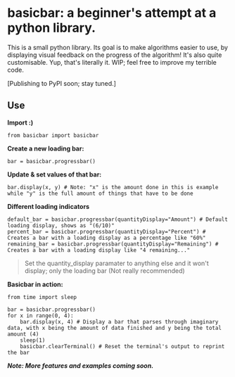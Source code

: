 # basicbar: a beginner's attempt at a python library.

<p>This is a small python library. 
Its goal is to make algorithms easier to use, by
displaying visual feedback on the progress of the
algorithm! It's also quite customisable.
Yup, that's literally it. WIP; feel free
to improve my terrible code.</p>
[Publishing to PyPI soon; stay tuned.]

## Use

**Import :)**
```
from basicbar import basicbar
```

**Create a new loading bar:**

```
bar = basicbar.progressbar()
```

**Update & set values of that bar:**
```
bar.display(x, y) # Note: "x" is the amount done in this is example while "y" is the full amount of things that have to be done
```

**Different loading indicators**

```
default_bar = basicbar.progressbar(quantityDisplay="Amount") # Default loading display, shows as "(6/10)"
percent_bar = basicbar.progressbar(quantityDisplay="Percent") # Creates a bar with a loading display as a percentage like "60%"
remaining_bar = basicbar.progressbar(quantityDisplay="Remaining") # Creates a bar with a loading display like "4 remaining..."
```
>  Set the quantity_display paramater to anything else and it won't display; only the loading bar (Not really recommended)

**Basicbar in action:**

```
from time import sleep

bar = basicbar.progressbar()
for x in range(0, 4):
    bar.display(x, 4) # Display a bar that parses through imaginary data, with x being the amount of data finished and y being the total amount (4)
    sleep(1)
    basicbar.clearTerminal() # Reset the terminal's output to reprint the bar
```

***Note: More features and examples coming soon.***

